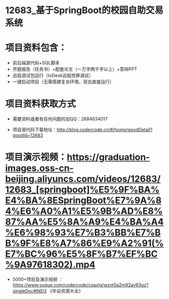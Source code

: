 #   12683_基于SpringBoot的校园自助交易系统

#   项目资料包含：
*    前后端源代码+SQL脚本
*    开题报告（任务书）+配套论文（一万字两千字以上）+答辩PPT
*   远程调试包运行（toDesk远程控屏调试）
*   一键启动项目（无需搭建复杂环境，双击直接运行）


#   项目资料获取方式
*   需要资料或者有任何问题的加QQ：2684634017

*   项目源代码下载地址：http://blog.codercode.cn/#/home/goodDetail?goodId=12683

#  项目演示视频：https://graduation-images.oss-cn-beijing.aliyuncs.com/videos/12683/12683_[springboot]%E5%9F%BA%E4%BA%8ESpringBoot%E7%9A%84%E6%A0%A1%E5%9B%AD%E8%87%AA%E5%8A%A9%E4%BA%A4%E6%98%93%E7%B3%BB%E7%BB%9F%E8%A7%86%E9%A2%91(%E7%BC%96%E5%8F%B7%EF%BC%9A97618302).mp4

*  5000+项目及演示视频 ：https://www.yuque.com/codercode/cqaxlg/wznt5a2m92ay93gz?singleDoc#lND3 《毕设资源大全》
